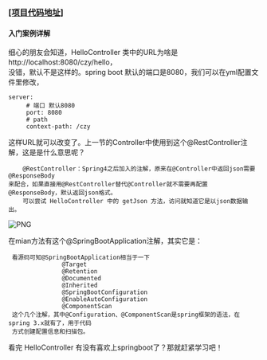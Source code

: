 ### [[项目代码地址]](https://github.com/AndyCZY/czy-study-spring-boot "项目代码地址")  

#### 入门案例详解
   细心的朋友会知道，HelloController 类中的URL为啥是http://localhost:8080/czy/hello，       
   没错，默认不是这样的。spring boot 默认的端口是8080，我们可以在yml配置文件里修改，
            
    server:
         # 端口 默认8080
         port: 8080
         # path
         context-path: /czy
                 
                 
这样URL就可以改变了。上一节的Controller中使用到这个@RestController注解，这是是什么意思呢？

        @RestController：Spring4之后加入的注解，原来在@Controller中返回json需要@ResponseBody
    来配合，如果直接用@RestController替代@Controller就不需要再配置@ResponseBody，默认返回json格式。
        可以尝试 HelloController 中的 getJson 方法，访问就知道它是以json数据输出。
     
![PNG](GitBooK\一\json.png) 

在mian方法有这个@SpringBootApplication注解，其实它是：

     看源码可知@SpringBootApplication相当于一下
                   @Target
                   @Retention
                   @Documented
                   @Inherited
                   @SpringBootConfiguration
                   @EnableAutoConfiguration
                   @ComponentScan
     这个几个注解，其中@Configuration、@ComponentScan是spring框架的语法，在spring 3.x就有了，用于代码
     方式创建配置信息和扫描包。
                 
                 
看完 HelloController 有没有喜欢上springboot了？那就赶紧学习吧！              
                 
                 
                 
                 